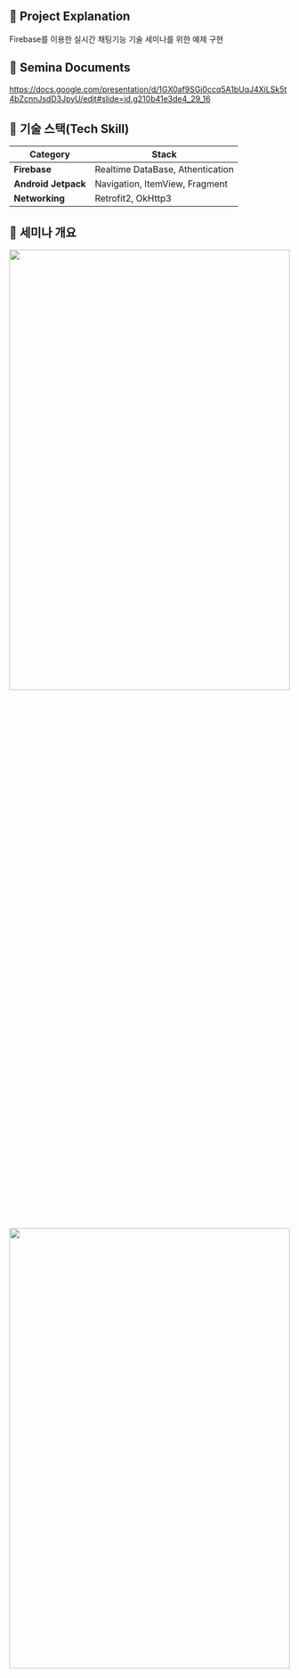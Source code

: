 ## 📌 Project Explanation
    
Firebase를 이용한 실시간 채팅기능 기술 세미나를 위한 예제 구현



## 📌 Semina Documents
    
https://docs.google.com/presentation/d/1GX0af9SGj0ccq5A1bUqJ4XiLSk5t4bZcnnJsdD3JpyU/edit#slide=id.g210b41e3de4_29_16



## 📌 기술 스택(Tech Skill)
    
 | Category                                                   | Stack                                                   |
| ------------------------------------------------------------ | ------------------------------------------------------- |
| **Firebase**| Realtime DataBase, Athentication
| **Android Jetpack**| Navigation, ItemView, Fragment  |
| **Networking** | Retrofit2, OkHttp3           |

## 📌 세미나 개요
<img width="100%" height="45%" src="https://user-images.githubusercontent.com/120348541/230318117-e5188918-b488-4160-b36d-29547c6aff10.png">
<img width="100%" height="45%" src="https://user-images.githubusercontent.com/120348541/230317662-71a8f66e-9ad7-4be9-8d4b-68ea1104e54c.png">

